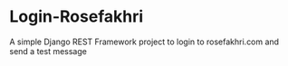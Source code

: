 # Login-Rosefakhri
A simple Django REST Framework project to login to rosefakhri.com and send a test message
